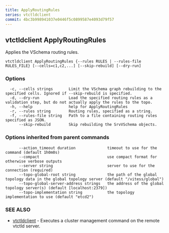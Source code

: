```yaml
---
title: ApplyRoutingRules
series: vtctldclient
commit: 4bc3b998941037e0446f5c0899587e4093d79f57
---
```

## vtctldclient ApplyRoutingRules

Applies the VSchema routing rules.

```
vtctldclient ApplyRoutingRules {--rules RULES | --rules-file RULES_FILE} [--cells=c1,c2,...] [--skip-rebuild] [--dry-run]
```

### Options

```
  -c, --cells strings       Limit the VSchema graph rebuilding to the specified cells. Ignored if --skip-rebuild is specified.
  -d, --dry-run             Load the specified routing rules as a validation step, but do not actually apply the rules to the topo.
  -h, --help                help for ApplyRoutingRules
  -r, --rules string        Routing rules, specified as a string.
  -f, --rules-file string   Path to a file containing routing rules specified as JSON.
      --skip-rebuild        Skip rebuilding the SrvVSchema objects.
```

### Options inherited from parent commands

```
      --action_timeout duration              timeout to use for the command (default 1h0m0s)
      --compact                              use compact format for otherwise verbose outputs
      --server string                        server to use for the connection (required)
      --topo-global-root string              the path of the global topology data in the global topology server (default "/vitess/global")
      --topo-global-server-address strings   the address of the global topology server(s) (default [localhost:2379])
      --topo-implementation string           the topology implementation to use (default "etcd2")
```

### SEE ALSO

* [vtctldclient](../)	 - Executes a cluster management command on the remote vtctld server.

